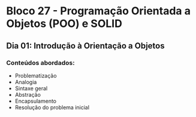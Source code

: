 # Bloco 27 - Programação Orientada a Objetos (POO) e SOLID
## Dia 01: Introdução à Orientação a Objetos
### Conteúdos abordados:
* Problematização
* Analogia
* Sintaxe geral
* Abstração
* Encapsulamento
* Resolução do problema inicial
